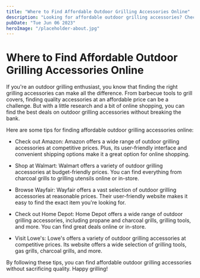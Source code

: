 ```yaml
---
title: "Where to Find Affordable Outdoor Grilling Accessories Online"
description: "Looking for affordable outdoor grilling accessories? Check out our guide on where to find the best deals online for all your grilling needs."
pubDate: "Tue Jun 06 2023"
heroImage: "/placeholder-about.jpg"
---
```


# Where to Find Affordable Outdoor Grilling Accessories Online

If you&#39;re an outdoor grilling enthusiast, you know that finding the right grilling accessories can make all the difference. From barbecue tools to grill covers, finding quality accessories at an affordable price can be a challenge. But with a little research and a bit of online shopping, you can find the best deals on outdoor grilling accessories without breaking the bank.

Here are some tips for finding affordable outdoor grilling accessories online:

- Check out Amazon: Amazon offers a wide range of outdoor grilling accessories at competitive prices. Plus, its user-friendly interface and convenient shipping options make it a great option for online shopping.

- Shop at Walmart: Walmart offers a variety of outdoor grilling accessories at budget-friendly prices. You can find everything from charcoal grills to grilling utensils online or in-store.

- Browse Wayfair: Wayfair offers a vast selection of outdoor grilling accessories at reasonable prices. Their user-friendly website makes it easy to find the exact item you&#39;re looking for.

- Check out Home Depot: Home Depot offers a wide range of outdoor grilling accessories, including propane and charcoal grills, grilling tools, and more. You can find great deals online or in-store.

- Visit Lowe&#39;s: Lowe&#39;s offers a variety of outdoor grilling accessories at competitive prices. Its website offers a wide selection of grilling tools, gas grills, charcoal grills, and more.

By following these tips, you can find affordable outdoor grilling accessories without sacrificing quality. Happy grilling!